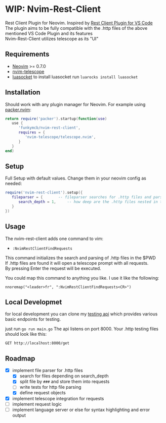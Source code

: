 # WIP: Nvim-Rest-Client
Rest Client Plugin for Neovim. Inspired by [Rest Client Plugin for VS Code](https://github.com/Huachao/vscode-restclient)  
The plugin aims to be fully compatible with the .http files of the above mentioned VS Code Plugin and its features  
Nvim-Rest-Client utilizes telescope as its "UI"

## Requirements
- [Neovim](https://github.com/neovim/neovim) >= 0.7.0
- [nvim-telescope](https://github.com/nvim-telescope/telescope.nvim)
- [luasocket](https://github.com/lunarmodules/luasocket)
    to install luasocket run `luarocks install luasocket`

## Installation
Should work with any plugin manager for Neovim. For example using [packer.nvim](https://github.com/wbthomason/packer.nvim):
```lua
return require('packer').startup(function(use)
   use {
      'funkymcb/nvim-rest-client',
      requires = {
         'nvim-telescope/telescope.nvim',
      }
   }
end)
```

## Setup
Full Setup with default values. Change them in your neovim config as needed:
```lua
require('nvim-rest-client').setup({
   fileparser = {       -- fileparser searches for .http files and parses them into request objects
      search_depth = 1,     -- how deep are the .http files nested in the $PWD
   }
})
```


## Usage
The nvim-rest-client adds one command to vim:

- `:NvimRestClientFindRequests`

This command initializes the search and parsing of .http files in the $PWD  
If .http files are found it will open a telescope prompt with all requests.  
By pressing Enter the request will be executed.

You could map this command to anything you like. I use it like the following:  

`nnoremap("<leader>fr", ":NvimRestClientFindRequests<CR>")`

## Local Developmet
for local development you can clone my [testing api](https://github.com/funkymcb/rest-client-test-api) which provides various basic endpoints for testing.

just run `go run main.go`
The api listens on port 8000. Your .http testing files should look like this:
```
GET http://localhost:8000/get
```

## Roadmap
- [x] implement file parser for .http files
    - [x] search for files depending on search_depth
    - [x] split file by `###` and store them into requests
    - [ ] write tests for http file parsing
    - [x] define request objects
- [x] implement telescope integration for requests
- [ ] implement request logic
- [ ] implement language server or else for syntax highlighting and error output

